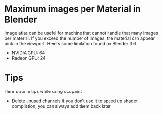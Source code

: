 # Maximum images per Material in Blender
Image atlas can be useful for machine that cannot handle that many images per material. If you exceed the number of images, the material can appear pink in the viewport. Here's some limitation found on Blender 3.6
- NVIDIA GPU: 64
- Radeon GPU: 24

# Tips
Here's some tips while using ucupaint
- Delete unused channels if you don't use it to speed up shader compilation, you can always add them back later
